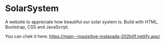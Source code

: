 # SolarSystem
A website to appreciate how beautiful our solar system is.
Build with HTML, Bootstrap, CSS and JavaScript.

You can chek it here: https://main--inquisitive-malasada-202b0f.netlify.app/

